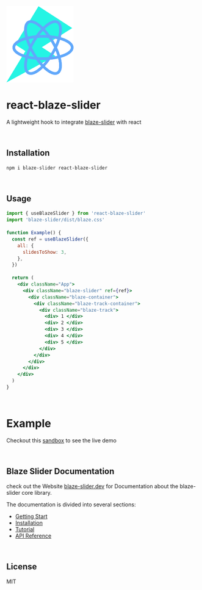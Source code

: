<img height='200' src='./logo.svg' />

# react-blaze-slider

A lightweight hook to integrate [blaze-slider](https://github.com/blaze-slider/blaze-slider) with react

<br/>

## Installation

```bash
npm i blaze-slider react-blaze-slider
```

<br/>

## Usage

```jsx
import { useBlazeSlider } from 'react-blaze-slider'
import 'blaze-slider/dist/blaze.css'

function Example() {
  const ref = useBlazeSlider({
    all: {
      slidesToShow: 3,
    },
  })

  return (
    <div className="App">
      <div className="blaze-slider" ref={ref}>
        <div className="blaze-container">
          <div className="blaze-track-container">
            <div className="blaze-track">
              <div> 1 </div>
              <div> 2 </div>
              <div> 3 </div>
              <div> 4 </div>
              <div> 5 </div>
            </div>
          </div>
        </div>
      </div>
    </div>
  )
}
```

<br/>

# Example

Checkout this [sandbox](https://codesandbox.io/s/react-blaze-slider-3g6cw1?file=/src/App.tsx) to see the live demo

<br/>

## Blaze Slider Documentation

check out the Website [blaze-slider.dev](https://blaze-slider.dev/) for Documentation about the blaze-slider core library.

The documentation is divided into several sections:

- [Getting Start](https://blaze-slider.dev/docs/intro)
- [Installation](http://blaze-slider.dev/docs/installation)
- [Tutorial](https://blaze-slider.dev/docs/category/tutorial)
- [API Reference](https://blaze-slider.dev/docs/category/api)

<br/>

## License

MIT
